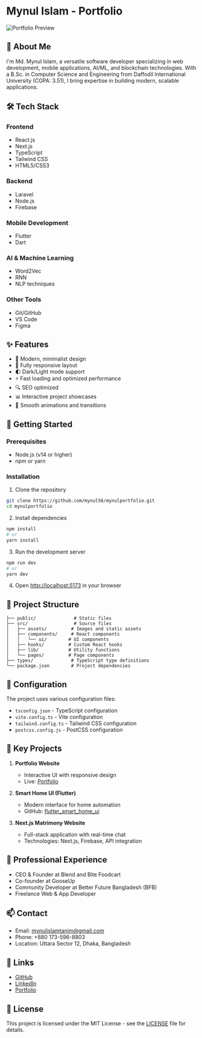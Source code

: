 # Mynul Islam - Portfolio

![Portfolio Preview](public/preview.png)

## 🚀 About Me

I'm Md. Mynul Islam, a versatile software developer specializing in web development, mobile applications, AI/ML, and blockchain technologies. With a B.Sc. in Computer Science and Engineering from Daffodil International University (CGPA: 3.51), I bring expertise in building modern, scalable applications.

## 🛠 Tech Stack

### Frontend
- React.js
- Next.js
- TypeScript
- Tailwind CSS
- HTML5/CSS3

### Backend
- Laravel
- Node.js
- Firebase

### Mobile Development
- Flutter
- Dart

### AI & Machine Learning
- Word2Vec
- RNN
- NLP techniques

### Other Tools
- Git/GitHub
- VS Code
- Figma

## ✨ Features

- 🎨 Modern, minimalist design
- 📱 Fully responsive layout
- 🌓 Dark/Light mode support
- ⚡ Fast loading and optimized performance
- 🔍 SEO optimized
- 📊 Interactive project showcases
- 🔄 Smooth animations and transitions

## 🚀 Getting Started

### Prerequisites
- Node.js (v14 or higher)
- npm or yarn

### Installation

1. Clone the repository
```bash
git clone https://github.com/mynul56/mynulportfolio.git
cd mynulportfolio
```

2. Install dependencies
```bash
npm install
# or
yarn install
```

3. Run the development server
```bash
npm run dev
# or
yarn dev
```

4. Open [http://localhost:5173](http://localhost:5173) in your browser

## 📁 Project Structure

```
├── public/              # Static files
├── src/                 # Source files
│   ├── assets/         # Images and static assets
│   ├── components/     # React components
│   │   └── ui/        # UI components
│   ├── hooks/         # Custom React hooks
│   ├── lib/           # Utility functions
│   └── pages/         # Page components
├── types/              # TypeScript type definitions
└── package.json        # Project dependencies
```

## 🔧 Configuration

The project uses various configuration files:
- `tsconfig.json` - TypeScript configuration
- `vite.config.ts` - Vite configuration
- `tailwind.config.ts` - Tailwind CSS configuration
- `postcss.config.js` - PostCSS configuration

## 🌟 Key Projects

1. **Portfolio Website**
   - Interactive UI with responsive design
   - Live: [Portfolio](https://mynul56.github.io/mynulportfolio/)

2. **Smart Home UI (Flutter)**
   - Modern interface for home automation
   - GitHub: [flutter_smart_home_ui](https://github.com/mynul56/flutter_smart_home_ui)

3. **Next.js Matrimony Website**
   - Full-stack application with real-time chat
   - Technologies: Next.js, Firebase, API integration

## 🤝 Professional Experience

- CEO & Founder at Blend and Bite Foodcart
- Co-founder at GooseUp
- Community Developer at Better Future Bangladesh (BFB)
- Freelance Web & App Developer

## 📫 Contact

- Email: mynulislamtanim@gmail.com
- Phone: +880 173-596-8803
- Location: Uttara Sector 12, Dhaka, Bangladesh

## 🔗 Links

- [GitHub](https://github.com/mynul56)
- [LinkedIn](https://bd.linkedin.com/in/mynulislam56)
- [Portfolio](https://mynul56.github.io/mynulportfolio/)

## 📄 License

This project is licensed under the MIT License - see the [LICENSE](LICENSE) file for details.